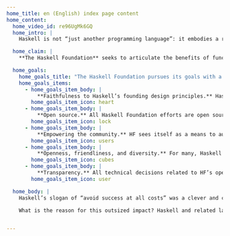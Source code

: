 ```yaml
---
home_title: en (English) index page content
home_content:
  home_video_id: re96UgMk6GQ
  home_intro: |
    Haskell is not “just another programming language”: it embodies a radical and elegant attack on the entire enterprise of writing software. It profoundly influences the world of software for the better.

  home_claim: |
    **The Haskell Foundation** seeks to articulate the benefits of functional programming to a much broader audience, to erase barriers to entry, and to make Haskell into a solidly reliable basis for mission critical applications.

  home_goals:
    home_goals_title: "The Haskell Foundation pursues its goals with a strong ethos based on:"
    home_goals_items:
      - home_goals_item_body: |
          **Faithfulness to Haskell’s founding design principles.** Haskell’s design puts principle ahead of expediency by cleaving closely to the principles of purely functional programming. 
        home_goals_item_icon: heart
      - home_goals_item_body: |
          **Open source.** All Haskell Foundation efforts are open source.
        home_goals_item_icon: lock
      - home_goals_item_body: |
          **Empowering the community.** HF sees itself as a means to augment, celebrate, and coordinate the contributions and leadership of Haskell’s vibrant community.
        home_goals_item_icon: users
      - home_goals_item_body: |
          **Openness, friendliness, and diversity.** For many, Haskell is more a way of life than a programming language. All are welcome, all can contribute. To this end we have adopted the Haskell Guidelines For Respectful Communication.
        home_goals_item_icon: cubes
      - home_goals_item_body: |
          **Transparency.** All technical decisions related to HF’s open source projects will be transparent.
        home_goals_item_icon: user

  home_body: |
    Haskell’s slogan of “avoid success at all costs” was a clever and cheeky way of saying that innovation and research in programming languages, especially in functional programming, needed some insulation to succeed. Ideas that were not perfectly understood needed iteration to fully develop in the minds of language innovators and users. By avoiding the “success at all costs” mentality of other language communities, the Haskell community bought time and space to try ideas that were not perfectly understood at first. Since then, the Haskell language has sparked so many lasting innovations in language design that its impact is now beyond doubt. 

    What is the reason for this outsized impact? Haskell and related languages re-opened the connection between mathematical thinking on the one hand and compilers and programming languages on the other. It showed that these two fields should never have drifted so far apart. By removing the ceiling on the ideas that are easier to express in Haskell, it attracted the brightest minds and still does. It became a lingua franca for a large swath of CS research. In education, Haskell helps CS students learn to think better. The quality of ideas represented in the Haskell ecosystem has attracted both small and large companies. In many ways, the story of Haskell is one of success. Perhaps it was unavoidable after all.


---    
```


